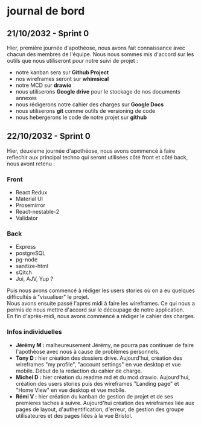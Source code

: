 # journal de bord

## 21/10/2032 - Sprint 0

Hier, première journée d'apothéose, nous avons fait connaissance avec chacun des membres de l'équipe.
Nous nous sommes mis d'accord sur les outils que nous utiliseront pour notre suivi de projet :

- notre kanban sera sur **Github Project**
- nos wireframes seront sur **whimsical**
- notre MCD sur **drawio**
- nous utiliserons  **Google drive** pour le stockage de nos documents annexes
- nous rédigerons notre cahier des charges sur **Google Docs**
- nous utiliserons **git** comme outils de versioning de code
- nous hebergerons le code de notre projet sur **github**

## 22/10/2032 - Sprint 0

Hier, deuxieme journée d'apothéose, nous avons commencé à faire reflechir aux principal techno qui seront utilisées côté front et côté back, nous avont retenu :  
### Front

- React Redux
- Material UI
- Prosemirror
- React-nestable-2
- Validator

### Back

- Express
- postgreSQL
- pg-node
- sanitize-html
- sQitch
- Joi, AJV, Yup ?
  
Puis nous avons commencé à rédiger les users stories où on a eu quelques difficultés à "visualiser" le projet.  
Nous avons ensuite passé l'apres midi à faire les wireframes. Ce qui nous a permis de nous mettre d'accord sur le découpage de notre application.  
En fin d'après-midi, nous avons commencé a rédiger le cahier des charges.

### Infos individuelles

- **Jérémy M :** malheureusement Jérémy, ne pourra pas continuer de faire l'apothéose avec nous à cause de problèmes personnels.
- **Tony D :** hier création des dossiers drive. Aujourd'hui, création des wireframes "my profile", "account settings" en vue desktop et vue mobile. Début de la redaction du cahier de charge.
- **Michel D :** hier création du readme.md et du mcd.drawio. Aujourd'hui, création des users stories puis des wireframes "Landing page" et "Home View" en vue desktop et vue mobile.
- **Rémi V :** hier création du kanban de gestion de projet et de ses premieres taches à suivre. Aujourd'hui création des wireframes liée aux pages de layout, d'authentification, d'erreur, de gestion des groupe utilisateures et des pages liées à la vue Bristol.